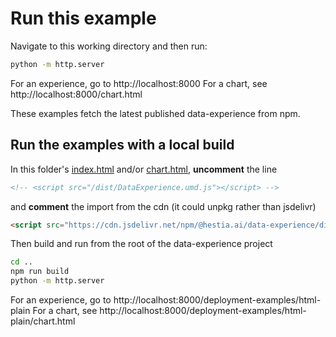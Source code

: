 # Run this example

Navigate to this working directory and then run:

```sh
python -m http.server
```

For an experience, go to http://localhost:8000
For a chart, see http://localhost:8000/chart.html

These examples fetch the latest published data-experience from npm.

## Run the examples with a local build

In this folder's [index.html](index.html) and/or [chart.html](chart.html), **uncomment** the line

```html
<!-- <script src="/dist/DataExperience.umd.js"></script> -->
```

and **comment** the import from the cdn (it could unpkg rather than jsdelivr)

```html
<script src="https://cdn.jsdelivr.net/npm/@hestia.ai/data-experience/dist/DataExperience.umd.min.js"></script>
```

Then build and run from the root of the data-experience project

```sh
cd ..
npm run build
python -m http.server

```

For an experience, go to http://localhost:8000/deployment-examples/html-plain
For a chart, see http://localhost:8000/deployment-examples/html-plain/chart.html
